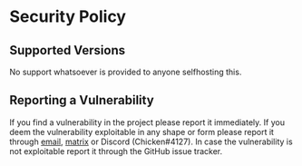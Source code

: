 # Security Policy

## Supported Versions

No support whatsoever is provided to anyone selfhosting this.

## Reporting a Vulnerability

If you find a vulnerability in the project please report it immediately.
If you deem the vulnerability exploitable in any shape or form please report it through [email](mailto:antti@antti.codes), [matrix](https://matrix.to/#/@antti:antti.codes) or Discord (Chicken#4127).
In case the vulnerability is not exploitable report it through the GitHub issue tracker.
